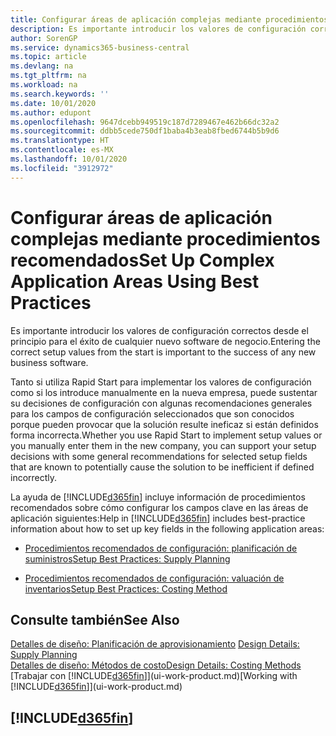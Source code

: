 ```yaml
---
title: Configurar áreas de aplicación complejas mediante procedimientos recomendados | Documentos de Microsoft
description: Es importante introducir los valores de configuración correctos desde el principio para el éxito de cualquier nuevo software de negocio.
author: SorenGP
ms.service: dynamics365-business-central
ms.topic: article
ms.devlang: na
ms.tgt_pltfrm: na
ms.workload: na
ms.search.keywords: ''
ms.date: 10/01/2020
ms.author: edupont
ms.openlocfilehash: 9647dcebb949519c187d7289467e462b66dc32a2
ms.sourcegitcommit: ddbb5cede750df1baba4b3eab8fbed6744b5b9d6
ms.translationtype: HT
ms.contentlocale: es-MX
ms.lasthandoff: 10/01/2020
ms.locfileid: "3912972"
---
```

# <a name="set-up-complex-application-areas-using-best-practices"></a><span data-ttu-id="5ad0a-103">Configurar áreas de aplicación complejas mediante procedimientos recomendados</span><span class="sxs-lookup"><span data-stu-id="5ad0a-103">Set Up Complex Application Areas Using Best Practices</span></span>
<span data-ttu-id="5ad0a-104">Es importante introducir los valores de configuración correctos desde el principio para el éxito de cualquier nuevo software de negocio.</span><span class="sxs-lookup"><span data-stu-id="5ad0a-104">Entering the correct setup values from the start is important to the success of any new business software.</span></span>  

 <span data-ttu-id="5ad0a-105">Tanto si utiliza Rapid Start para implementar los valores de configuración como si los introduce manualmente en la nueva empresa, puede sustentar su decisiones de configuración con algunas recomendaciones generales para los campos de configuración seleccionados que son conocidos porque pueden provocar que la solución resulte ineficaz si están definidos forma incorrecta.</span><span class="sxs-lookup"><span data-stu-id="5ad0a-105">Whether you use Rapid Start to implement setup values or you manually enter them in the new company, you can support your setup decisions with some general recommendations for selected setup fields that are known to potentially cause the solution to be inefficient if defined incorrectly.</span></span>  

 <span data-ttu-id="5ad0a-106">La ayuda de [!INCLUDE[d365fin](includes/d365fin_md.md)] incluye información de procedimientos recomendados sobre cómo configurar los campos clave en las áreas de aplicación siguientes:</span><span class="sxs-lookup"><span data-stu-id="5ad0a-106">Help in [!INCLUDE[d365fin](includes/d365fin_md.md)] includes best-practice information about how to set up key fields in the following application areas:</span></span>  

-   [<span data-ttu-id="5ad0a-107">Procedimientos recomendados de configuración: planificación de suministros</span><span class="sxs-lookup"><span data-stu-id="5ad0a-107">Setup Best Practices: Supply Planning</span></span>](setup-best-practices-supply-planning.md)  

-   [<span data-ttu-id="5ad0a-108">Procedimientos recomendados de configuración: valuación de inventarios</span><span class="sxs-lookup"><span data-stu-id="5ad0a-108">Setup Best Practices: Costing Method</span></span>](setup-best-practices-costing-method.md)  

## <a name="see-also"></a><span data-ttu-id="5ad0a-109">Consulte también</span><span class="sxs-lookup"><span data-stu-id="5ad0a-109">See Also</span></span>  
<span data-ttu-id="5ad0a-110">[Detalles de diseño: Planificación de aprovisionamiento](design-details-supply-planning.md) </span><span class="sxs-lookup"><span data-stu-id="5ad0a-110">[Design Details: Supply Planning](design-details-supply-planning.md) </span></span>  
[<span data-ttu-id="5ad0a-111">Detalles de diseño: Métodos de costo</span><span class="sxs-lookup"><span data-stu-id="5ad0a-111">Design Details: Costing Methods</span></span>](design-details-costing-methods.md)  
<span data-ttu-id="5ad0a-112">[Trabajar con [!INCLUDE[d365fin](includes/d365fin_md.md)]](ui-work-product.md)</span><span class="sxs-lookup"><span data-stu-id="5ad0a-112">[Working with [!INCLUDE[d365fin](includes/d365fin_md.md)]](ui-work-product.md)</span></span>

## [!INCLUDE[d365fin](includes/free_trial_md.md)]  
 
